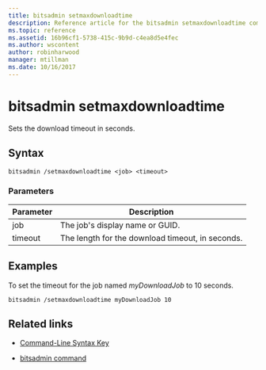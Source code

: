 ```yaml
---
title: bitsadmin setmaxdownloadtime
description: Reference article for the bitsadmin setmaxdownloadtime command, which sets the download timeout in seconds.
ms.topic: reference
ms.assetid: 16b96cf1-5738-415c-9b9d-c4ea8d5e4fec
ms.author: wscontent
author: robinharwood
manager: mtillman
ms.date: 10/16/2017
---
```


# bitsadmin setmaxdownloadtime

Sets the download timeout in seconds.

## Syntax

```
bitsadmin /setmaxdownloadtime <job> <timeout>
```

### Parameters

| Parameter | Description |
| --------- | ----------- |
| job | The job's display name or GUID. |
| timeout | The length for the download timeout, in seconds. |

## Examples

To set the timeout for the job named *myDownloadJob* to 10 seconds.

```
bitsadmin /setmaxdownloadtime myDownloadJob 10
```

## Related links

- [Command-Line Syntax Key](command-line-syntax-key.md)

- [bitsadmin command](bitsadmin.md)
